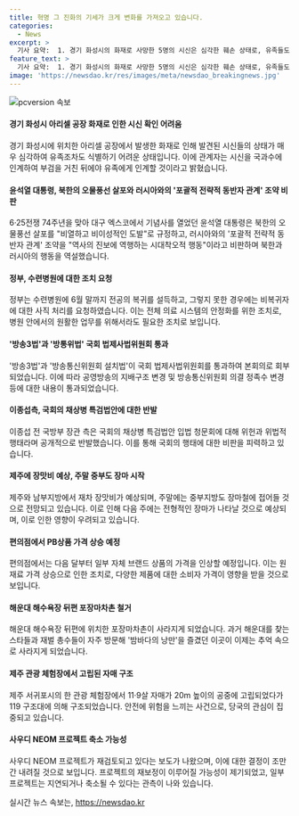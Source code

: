 ```yaml
---
title: 혁명 그 진화의 기세가 크게 변화를 가져오고 있습니다.
categories:
  - News
excerpt: >
  기사 요약:  1. 경기 화성시의 화재로 사망한 5명의 시신은 심각한 훼손 상태로, 유족들도 알아보기 어렵다. 2. 윤석열 대통령은 북한의 오물풍선 살포와 러시아와의 포괄적 전략적 동반자 관계 조약을 비판했다. 3. 정부는 병원 안정화를 위해 수련병원에 전공의의 복귀와 비복귀자에 대한 사직 처리를 요청하고 있다. 4. 방송3법과 방통위법이 법사위를 통과하며 공영방송 구조 개편과 방송통신위원회의 역할 확대가 이루어졌다. 5. 제주와 중부지방에 장맛비가 예상되며, 편의점에서 판매되는 PB 상품의 가격이 오를 예정이다. 6. 해운대의 포장마차촌이 철거되면서 추억 속으로 사라지고, 자매가 제주의 관광 체험장에서 고립됐었던 사건도 발생했다.
feature_text: >
  기사 요약:  1. 경기 화성시의 화재로 사망한 5명의 시신은 심각한 훼손 상태로, 유족들도 알아보기 어렵다. 2. 윤석열 대통령은 북한의 오물풍선 살포와 러시아와의 포괄적 전략적 동반자 관계 조약을 비판했다. 3. 정부는 병원 안정화를 위해 수련병원에 전공의의 복귀와 비복귀자에 대한 사직 처리를 요청하고 있다. 4. 방송3법과 방통위법이 법사위를 통과하며 공영방송 구조 개편과 방송통신위원회의 역할 확대가 이루어졌다. 5. 제주와 중부지방에 장맛비가 예상되며, 편의점에서 판매되는 PB 상품의 가격이 오를 예정이다. 6. 해운대의 포장마차촌이 철거되면서 추억 속으로 사라지고, 자매가 제주의 관광 체험장에서 고립됐었던 사건도 발생했다.
image: 'https://newsdao.kr/res/images/meta/newsdao_breakingnews.jpg'
---
```


<p><img src="https://newsdao.kr/res/images/meta/newsdao_breakingnews.jpg" alt="pcversion 속보" /></p>

<h4>경기 화성시 아리셀 공장 화재로 인한 시신 확인 어려움</h4>

<p>경기 화성시에 위치한 아리셀 공장에서 발생한 화재로 인해 발견된 시신들의 상태가 매우 심각하여 유족조차도 식별하기 어려운 상태입니다. 이에 관계자는 시신을 국과수에 인계하여 부검을 거친 뒤에야 유족에게 인계할 것이라고 밝혔습니다.</p>

<h4>윤석열 대통령, 북한의 오물풍선 살포와 러시아와의 '포괄적 전략적 동반자 관계' 조약 비판</h4>

<p>6·25전쟁 74주년을 맞아 대구 엑스코에서 기념사를 열었던 윤석열 대통령은 북한의 오물풍선 살포를 "비열하고 비이성적인 도발"로 규정하고, 러시아와의 '포괄적 전략적 동반자 관계' 조약을 "역사의 진보에 역행하는 시대착오적 행동"이라고 비판하며 북한과 러시아의 행동을 역설했습니다.</p>

<h4>정부, 수련병원에 대한 조치 요청</h4>

<p>정부는 수련병원에 6월 말까지 전공의 복귀를 설득하고, 그렇지 못한 경우에는 비복귀자에 대한 사직 처리를 요청하였습니다. 이는 전체 의료 시스템의 안정화를 위한 조치로, 병원 안에서의 원활한 업무를 위해서라도 필요한 조치로 보입니다.</p>

<h4>'방송3법'과 '방통위법' 국회 법제사법위원회 통과</h4>

<p>'방송3법'과 '방송통신위원회 설치법'이 국회 법제사법위원회를 통과하여 본회의로 회부되었습니다. 이에 따라 공영방송의 지배구조 변경 및 방송통신위원회 의결 정족수 변경 등에 대한 내용이 통과되었습니다.</p>

<h4>이종섭측, 국회의 채상병 특검법안에 대한 반발</h4>

<p>이종섭 전 국방부 장관 측은 국회의 채상병 특검법안 입법 청문회에 대해 위헌과 위법적 행태라며 공개적으로 반발했습니다. 이를 통해 국회의 행태에 대한 비판을 피력하고 있습니다.</p>

<h4>제주에 장맛비 예상, 주말 중부도 장마 시작</h4>

<p>제주와 남부지방에서 재차 장맛비가 예상되며, 주말에는 중부지방도 장마철에 접어들 것으로 전망되고 있습니다. 이로 인해 다음 주에는 전형적인 장마가 나타날 것으로 예상되며, 이로 인한 영향이 우려되고 있습니다.</p>

<h4>편의점에서 PB상품 가격 상승 예정</h4>

<p>편의점에서는 다음 달부터 일부 자체 브랜드 상품의 가격을 인상할 예정입니다. 이는 원재료 가격 상승으로 인한 조치로, 다양한 제품에 대한 소비자 가격이 영향을 받을 것으로 보입니다.</p>

<h4>해운대 해수욕장 뒤편 포장마차촌 철거</h4>

<p>해운대 해수욕장 뒤편에 위치한 포장마차촌이 사라지게 되었습니다. 과거 해운대를 찾는 스타들과 재벌 총수들이 자주 방문해 '밤바다의 낭만'을 즐겼던 이곳이 이제는 추억 속으로 사라지게 되었습니다.</p>

<h4>제주 관광 체험장에서 고립된 자매 구조</h4>

<p>제주 서귀포시의 한 관광 체험장에서 11·9살 자매가 20m 높이의 공중에 고립되었다가 119 구조대에 의해 구조되었습니다. 안전에 위험을 느끼는 사건으로, 당국의 관심이 집중되고 있습니다.</p>

<h4>사우디 NEOM 프로젝트 축소 가능성</h4>

<p>사우디 NEOM 프로젝트가 재검토되고 있다는 보도가 나왔으며, 이에 대한 결정이 조만간 내려질 것으로 보입니다. 프로젝트의 재보정이 이루어질 가능성이 제기되었고, 일부 프로젝트는 지연되거나 축소될 수 있다는 관측이 나와 있습니다.</p>
실시간 뉴스 속보는, <a href="https://newsdao.kr" rel="dofollow">https://newsdao.kr</a>


